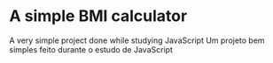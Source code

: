 # A simple BMI calculator
 A very simple project done while studying JavaScript
 Um projeto bem simples feito durante o estudo de JavaScript
